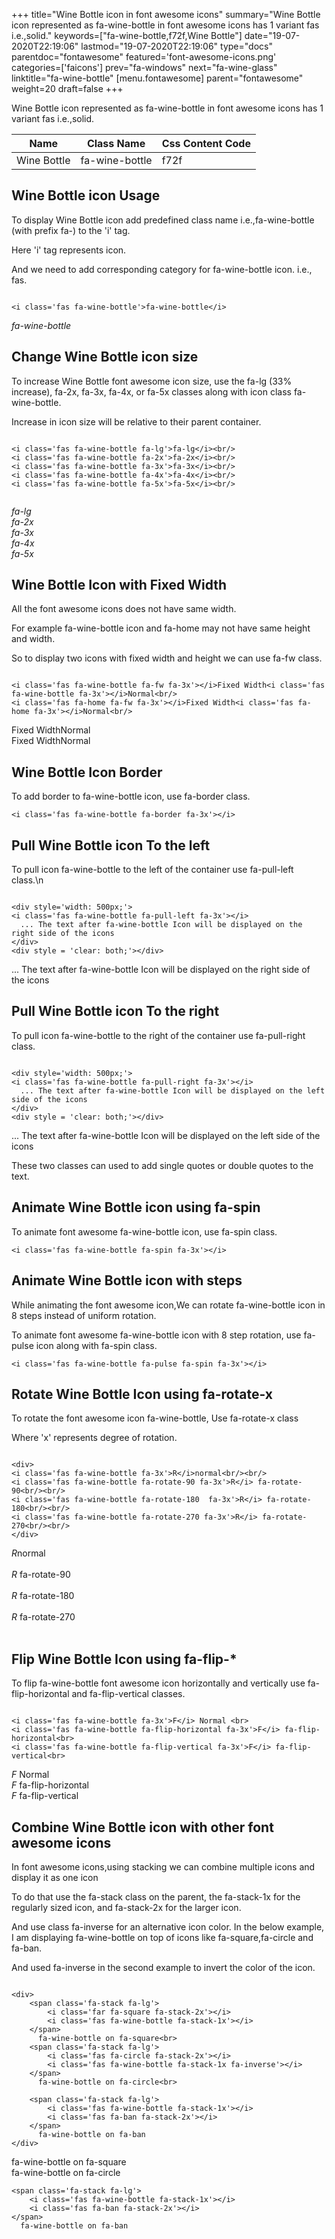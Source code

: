 +++
title="Wine Bottle icon in font awesome icons"
summary="Wine Bottle icon represented as fa-wine-bottle in font awesome icons has 1 variant fas i.e.,solid."
keywords=["fa-wine-bottle,f72f,Wine Bottle"]
date="19-07-2020T22:19:06"
lastmod="19-07-2020T22:19:06"
type="docs"
parentdoc="fontawesome"
featured='font-awesome-icons.png'
categories=['faicons']
prev="fa-windows"
next="fa-wine-glass"
linktitle="fa-wine-bottle"
[menu.fontawesome]
parent="fontawesome"
weight=20
draft=false
+++


Wine Bottle icon represented as fa-wine-bottle in font awesome icons has 1 variant fas i.e.,solid.

<div class='table-responsive'><table class='table'><thead><tr><th>Name</th><th>Class Name</th><th>Css Content Code</th></tr></thead><tbody><tr><td>Wine Bottle</td><td>fa-wine-bottle</td><td>f72f</td></tr></tbody></table></div>



## Wine Bottle icon Usage

To display Wine Bottle icon add predefined class name i.e.,fa-wine-bottle (with prefix fa-) to the 'i' tag.

Here 'i' tag represents icon.

And we need to add corresponding category for fa-wine-bottle icon. i.e., fas.


```

<i class='fas fa-wine-bottle'>fa-wine-bottle</i>
```

<i class='fas fa-wine-bottle'>fa-wine-bottle</i>




## Change Wine Bottle icon size
To increase Wine Bottle font awesome icon size, use the fa-lg (33% increase), fa-2x, fa-3x, fa-4x, or fa-5x classes along with icon class fa-wine-bottle.

Increase in icon size will be relative to their parent container. 

```

<i class='fas fa-wine-bottle fa-lg'>fa-lg</i><br/>
<i class='fas fa-wine-bottle fa-2x'>fa-2x</i><br/>
<i class='fas fa-wine-bottle fa-3x'>fa-3x</i><br/>
<i class='fas fa-wine-bottle fa-4x'>fa-4x</i><br/>
<i class='fas fa-wine-bottle fa-5x'>fa-5x</i><br/>
            
```

<i class='fas fa-wine-bottle fa-lg'>fa-lg</i><br/>
<i class='fas fa-wine-bottle fa-2x'>fa-2x</i><br/>
<i class='fas fa-wine-bottle fa-3x'>fa-3x</i><br/>
<i class='fas fa-wine-bottle fa-4x'>fa-4x</i><br/>
<i class='fas fa-wine-bottle fa-5x'>fa-5x</i><br/>
            



## Wine Bottle Icon with Fixed Width 

All the font awesome icons does not have same width.

For example fa-wine-bottle icon and fa-home may not have same height and width.

So to display two icons with fixed width and height we can use fa-fw class.


```

<i class='fas fa-wine-bottle fa-fw fa-3x'></i>Fixed Width<i class='fas fa-wine-bottle fa-3x'></i>Normal<br/>
<i class='fas fa-home fa-fw fa-3x'></i>Fixed Width<i class='fas fa-home fa-3x'></i>Normal<br/>
```

<i class='fas fa-wine-bottle fa-fw fa-3x'></i>Fixed Width<i class='fas fa-wine-bottle fa-3x'></i>Normal<br/>
<i class='fas fa-home fa-fw fa-3x'></i>Fixed Width<i class='fas fa-home fa-3x'></i>Normal<br/>



## Wine Bottle Icon Border 

To add border to fa-wine-bottle icon, use fa-border class.


```
<i class='fas fa-wine-bottle fa-border fa-3x'></i>

```
<i class='fas fa-wine-bottle fa-border fa-3x'></i>





## Pull Wine Bottle icon To the left

To pull icon fa-wine-bottle to the left of the container use fa-pull-left class.\n

```

<div style='width: 500px;'>
<i class='fas fa-wine-bottle fa-pull-left fa-3x'></i>
  ... The text after fa-wine-bottle Icon will be displayed on the right side of the icons
</div>
<div style = 'clear: both;'></div>
```

<div style='width: 500px;'>
<i class='fas fa-wine-bottle fa-pull-left fa-3x'></i>
  ... The text after fa-wine-bottle Icon will be displayed on the right side of the icons
</div>
<div style = 'clear: both;'></div>




## Pull Wine Bottle icon To the right
To pull icon fa-wine-bottle to the right of the container use fa-pull-right class.

```

<div style='width: 500px;'>
<i class='fas fa-wine-bottle fa-pull-right fa-3x'></i>
  ... The text after fa-wine-bottle Icon will be displayed on the left side of the icons
</div>
<div style = 'clear: both;'></div>
```

<div style='width: 500px;'>
<i class='fas fa-wine-bottle fa-pull-right fa-3x'></i>
  ... The text after fa-wine-bottle Icon will be displayed on the left side of the icons
</div>
<div style = 'clear: both;'></div>

These two classes can used to add single quotes or double quotes to the text.


## Animate Wine Bottle icon using fa-spin
To animate font awesome fa-wine-bottle icon, use fa-spin class.

```
<i class='fas fa-wine-bottle fa-spin fa-3x'></i>
```
<i class='fas fa-wine-bottle fa-spin fa-3x'></i>




## Animate Wine Bottle icon with steps
While animating the font awesome icon,We can rotate fa-wine-bottle icon in 8 steps instead of uniform rotation.

To animate font awesome fa-wine-bottle icon with 8 step rotation, use fa-pulse icon along with fa-spin class.


```
<i class='fas fa-wine-bottle fa-pulse fa-spin fa-3x'></i>

```
<i class='fas fa-wine-bottle fa-pulse fa-spin fa-3x'></i>





## Rotate Wine Bottle Icon using fa-rotate-x
To rotate the font awesome icon fa-wine-bottle, Use fa-rotate-x class

Where 'x' represents degree of rotation.


```

<div>
<i class='fas fa-wine-bottle fa-3x'>R</i>normal<br/><br/>
<i class='fas fa-wine-bottle fa-rotate-90 fa-3x'>R</i> fa-rotate-90<br/><br/> 
<i class='fas fa-wine-bottle fa-rotate-180  fa-3x'>R</i> fa-rotate-180<br/><br/> 
<i class='fas fa-wine-bottle fa-rotate-270 fa-3x'>R</i> fa-rotate-270<br/><br/>
</div>
```

<div>
<i class='fas fa-wine-bottle fa-3x'>R</i>normal<br/><br/>
<i class='fas fa-wine-bottle fa-rotate-90 fa-3x'>R</i> fa-rotate-90<br/><br/> 
<i class='fas fa-wine-bottle fa-rotate-180  fa-3x'>R</i> fa-rotate-180<br/><br/> 
<i class='fas fa-wine-bottle fa-rotate-270 fa-3x'>R</i> fa-rotate-270<br/><br/>
</div>




## Flip Wine Bottle Icon using fa-flip-*
To flip fa-wine-bottle font awesome icon horizontally and vertically use fa-flip-horizontal and fa-flip-vertical classes. 

```

<i class='fas fa-wine-bottle fa-3x'>F</i> Normal <br>
<i class='fas fa-wine-bottle fa-flip-horizontal fa-3x'>F</i> fa-flip-horizontal<br>
<i class='fas fa-wine-bottle fa-flip-vertical fa-3x'>F</i> fa-flip-vertical<br>
```

<i class='fas fa-wine-bottle fa-3x'>F</i> Normal <br>
<i class='fas fa-wine-bottle fa-flip-horizontal fa-3x'>F</i> fa-flip-horizontal<br>
<i class='fas fa-wine-bottle fa-flip-vertical fa-3x'>F</i> fa-flip-vertical<br>




## Combine Wine Bottle icon with other font awesome icons
In font awesome icons,using stacking we can combine multiple icons and display it as one icon 

To do that use the fa-stack class on the parent, the fa-stack-1x for the regularly sized icon, and fa-stack-2x for the larger icon.

And use class fa-inverse for an alternative icon color. 
In the below example, I am displaying fa-wine-bottle on top of icons like fa-square,fa-circle and fa-ban.

And used fa-inverse in the second example to invert the color of the icon.

```

<div>
    <span class='fa-stack fa-lg'>
        <i class='far fa-square fa-stack-2x'></i>
        <i class='fas fa-wine-bottle fa-stack-1x'></i>
    </span>
      fa-wine-bottle on fa-square<br>
    <span class='fa-stack fa-lg'>
        <i class='fas fa-circle fa-stack-2x'></i>
        <i class='fas fa-wine-bottle fa-stack-1x fa-inverse'></i>
    </span>
      fa-wine-bottle on fa-circle<br>

    <span class='fa-stack fa-lg'>
        <i class='fas fa-wine-bottle fa-stack-1x'></i>
        <i class='fas fa-ban fa-stack-2x'></i>
    </span>
      fa-wine-bottle on fa-ban
</div>
```

<div>
    <span class='fa-stack fa-lg'>
        <i class='far fa-square fa-stack-2x'></i>
        <i class='fas fa-wine-bottle fa-stack-1x'></i>
    </span>
      fa-wine-bottle on fa-square<br>
    <span class='fa-stack fa-lg'>
        <i class='fas fa-circle fa-stack-2x'></i>
        <i class='fas fa-wine-bottle fa-stack-1x fa-inverse'></i>
    </span>
      fa-wine-bottle on fa-circle<br>

    <span class='fa-stack fa-lg'>
        <i class='fas fa-wine-bottle fa-stack-1x'></i>
        <i class='fas fa-ban fa-stack-2x'></i>
    </span>
      fa-wine-bottle on fa-ban
</div>






